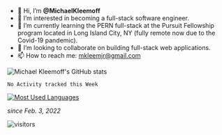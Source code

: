 - 👋 Hi, I’m **@MichaelKleemoff**
- 👀 I’m interested in becoming a full-stack software engineer.
- 🌱 I’m currently learning the PERN full-stack at the Pursuit Fellowship program located in Long Island City, NY (fully remote now due to the Covid-19 pandemic).
- 💞️ I’m looking to collaborate on building full-stack web applications.
- 📫 How to reach me: mkleemjr@gmail.com 

<!---
MichaelKleemoff/MichaelKleemoff is a ✨ special ✨ repository because its `README.md` (this file) appears on your GitHub profile.
You can click the Preview link to take a look at your changes.
--->

![Michael Kleemoff's GitHub stats](https://github-readme-stats.vercel.app/api?username=anuraghazra&show_icons=true&theme=tokyonight)

<!--START_SECTION:waka-->
```text
No Activity tracked this Week
```
<!--END_SECTION:waka-->


[![Most Used Languages](https://github-readme-stats.vercel.app/api/top-langs/?username=MichaelKleemoff&langs_count=8)](https://github.com/anuraghazra/github-readme-stats)


*since Feb. 3, 2022*

![visitors](https://visitor-badge.glitch.me/badge?page_id=MichaelKleemoff.MichaelKleemoff&left_color=red&right_color=yellow)
